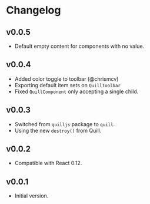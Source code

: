 Changelog
=========

v0.0.5
------
- Default empty content for components with no value.

v0.0.4
------
- Added color toggle to toolbar (@chrismcv)
- Exporting default item sets on `QuillToolbar`
- Fixed `QuillComponent` only accepting a single child.

v0.0.3
------
- Switched from `quilljs` package to `quill`.
- Using the new `destroy()` from Quill.

v0.0.2
------
- Compatible with React 0.12.

v0.0.1
------
- Initial version.